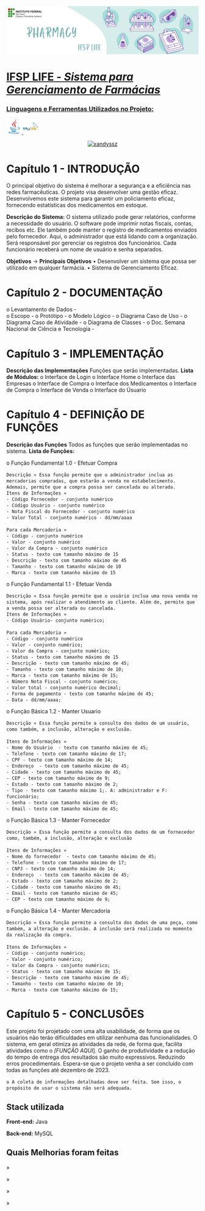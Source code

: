 <p align="center">
     <a href="https://pep.ifsp.edu.br/">
    <img src="PEP LIFE.png" alt="IFSP_LIFE">
</p>

# **IFSP LIFE** - *Sistema para Gerenciamento de Farmácias*

<h3 align="left">Linguagens e Ferramentas Utilizados no Projeto:</h3>
<p align="left"> <a href="https://www.java.com" target="_blank" rel="noreferrer"> <img src="https://raw.githubusercontent.com/devicons/devicon/master/icons/java/java-original.svg" alt="java" width="40" height="40"/> </a> <a href="https://www.mysql.com/" target="_blank" rel="noreferrer"> <img src="https://raw.githubusercontent.com/devicons/devicon/master/icons/mysql/mysql-original-wordmark.svg" alt="mysql" width="40" height="40"/> </a> </p>

<p align="center"> <a href="https://github.com/ryo-ma/github-profile-trophy"><img src="https://github-profile-trophy.vercel.app/?username=xandyssz" alt="xandyssz" /></a> </p>


# Capítulo 1 - INTRODUÇÃO
O principal objetivo do sistema é melhorar a segurança e a eficiência nas redes farmacêuticas. O projeto visa desenvolver uma gestão eficaz. Desenvolvemos este sistema para garantir um policiamento eficaz, fornecendo estatísticas dos medicamentos em estoque.

**Descrição do Sistema:** 
O sistema utilizado pode gerar relatórios, conforme a necessidade do usuário. O software pode imprimir notas fiscais, contas, recibos etc. Ele também pode manter o registro de medicamentos enviados pelo fornecedor. Aqui, o administrador que está lidando com a organização. Será responsável por gerenciar os registros dos funcionários. Cada funcionário receberá um nome de usuário e senha separados.

**Objetivos**
-> **Principais Objetivos**
• Desenvolver um sistema que possa ser utilizado em qualquer farmácia.
• Sistema de Gerenciamento Eficaz.

# Capítulo 2 - DOCUMENTAÇÃO
o Levantamento de Dados -  
o Escopo -
o Protótipo -
o Modelo Lógico -
o Diagrama Caso de Uso -
o Diagrama Caso de Atividade - 
o Diagrama de Classes - 
o Doc. Semana Nacional de Ciência e Tecnologia - 


# Capítulo 3 - IMPLEMENTAÇÃO 
**Descrição das Implementações**
Funções que serão implementadas. 
**Lista de Módulos:**
o  Interface de Login
o  Interface Home
o  Interface das Empresas
o  Interface de Compra
o  Interface dos Medicamentos
o  Interface de Compra
o  Interface de Venda
o Interface do Úsuario

# Capítulo 4 - DEFINIÇÃO DE FUNÇÕES 
**Descrição das Funções**
Todos as funções que serão implementadas no sistema.
**Lista de Funções:**<p>

o Função Fundamental 1.0 - Efetuar Compra

    Descrição » Essa função permite que o administrador inclua as mercadorias compradas, que estarão a venda no estabelecimento. Ademais, permite que a compra possa ser cancelada ou alterada.
    Itens de Informações » 
    - Código Fornecedor - conjunto numérico
    - Código Usuário - conjunto numérico
    - Nota Fiscal do Fornecedor - conjunto numérico
    - Valor Total - conjunto numérico - dd/mm/aaaa

    Para cada Mercadoria » 
    - Código - conjunto numérico
    - Valor - conjunto numérico
    - Valor da Compra - conjunto numérico
    - Status - texto com tamanho máximo de 15
    - Descrição - texto com tamanho máximo de 45
    - Tamanho - texto com tamanho máximo de 10
    - Marca - texto com tamanho máximo de 15

o Função Fundamental 1.1 - Efetuar Venda

    Descrição » Essa função permite que o usuário inclua uma nova venda no sistema, após realizar o atendimento ao cliente. Além de, permite que a venda possa ser alterada ou cancelada.
    Itens de Informações » 
    - Código Usuário- conjunto numérico;

    Para cada Mercadoria » 
    - Código - conjunto numérico
    - Valor - conjunto numérico;
    - Valor da Compra - conjunto numérico;
    - Status - texto com tamanho máximo de 15
    - Descrição - texto com tamanho máximo de 45;
    - Tamanho - texto com tamanho máximo de 10;
    - Marca - texto com tamanho máximo de 15;
    - Número Nota Fiscal - conjunto numérico;
    - Valor total - conjunto numérico decimal;
    - Forma de pagamento - texto com tamanho máximo de 45;
    - Data - dd/mm/aaaa;

o Função Básica 1.2 - Manter Usuario

    Descrição » Essa função permite a consulta dos dados de um usuário, como também, a inclusão, alteração e exclusão.

    Itens de Informações » 
    - Nome do Usuário  - texto com tamanho máximo de 45;
    - Telefone - texto com tamanho máximo de 17;
    - CPF - texto com tamanho máximo de 14;
    - Endereço  - texto com tamanho máximo de 45;
    - Cidade - texto com tamanho máximo de 45;
    - CEP - texto com tamanho máximo de 9;
    - Estado - texto com tamanho máximo de 2;
    - Tipo - texto com tamanho máximo 1;. A: administrador e F: funcionário;
    - Senha - texto com tamanho máximo de 45;
    - Email - texto com tamanho máximo de 45;

o Função Básica 1.3 - Manter Fornecedor

    Descrição » Essa função permite a consulta dos dados de um fornecedor como, também, a inclusão, alteração e exclusão

    Itens de Informações » 
    - Nome do fornecedor  - texto com tamanho máximo de 45;
    - Telefone - texto com tamanho máximo de 17;
    - CNPJ - texto com tamanho máximo de 14;
    - Endereço  - texto com tamanho máximo de 45;
    - Estado - texto com tamanho máximo de 2;
    - Cidade - texto com tamanho máximo de 45;
    - Email - texto com tamanho máximo de 45;
    - CEP - texto com tamanho máximo de 9;

o Função Básica 1.4 - Manter Mercadoria

    Descrição » Essa função permite a consulta dos dados de uma peça, como também, a alteração e exclusão. A inclusão será realizada no momento da realização da compra.

    Itens de Informações » 
    - Código - conjunto numérico;
    - Valor - conjunto numérico;
    - Valor da Compra - conjunto numérico;
    - Status - texto com tamanho máximo de 15;
    - Descrição - texto com tamanho máximo de 45;
    - Tamanho - texto com tamanho máximo de 10;
    - Marca - texto com tamanho máximo de 15;

# Capítulo 5 - CONCLUSÕES
 Este projeto foi projetado com uma alta usabilidade, de forma que os usuários não terão dificuldades em utilizar nenhuma das funcionalidades. O sistema, em geral otimiza as atividades da rede, de forma que, facilita atividades como o *[FUNÇÃO AQUI*]. O ganho de produtividade e a redução do tempo de entrega dos resultados são muito expressivos. Reduzindo erros procedimentais. Espera-se que o projeto venha a ser concluído com todas as funções até dezembro de 2023.

    o A coleta de informações detalhadas deve ser feita. Sem isso, o propósito de usar o sistema não será adequada.

## Stack utilizada

**Front-end:** Java

**Back-end:** MySQL


## Quais Melhorias foram feitas

»

»


»

»



